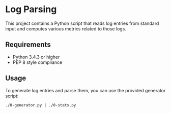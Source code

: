 # Log Parsing

This project contains a Python script that reads log entries from standard input and computes various metrics related to those logs.

## Requirements

- Python 3.4.3 or higher
- PEP 8 style compliance

## Usage

To generate log entries and parse them, you can use the provided generator script:

```bash
./0-generator.py | ./0-stats.py
